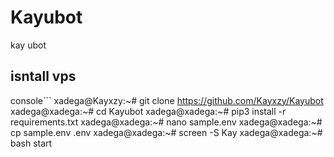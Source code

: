 # Kayubot
kay ubot

## isntall vps
console```
xadega@Kayxzy:~# git clone https://github.com/Kayxzy/Kayubot
xadega@xadega:~# cd Kayubot
xadega@xadega:~# pip3 install -r requirements.txt
xadega@xadega:~# nano sample.env
xadega@xadega:~# cp sample.env .env
xadega@xadega:~# screen -S Kay
xadega@xadega:~# bash start
```
